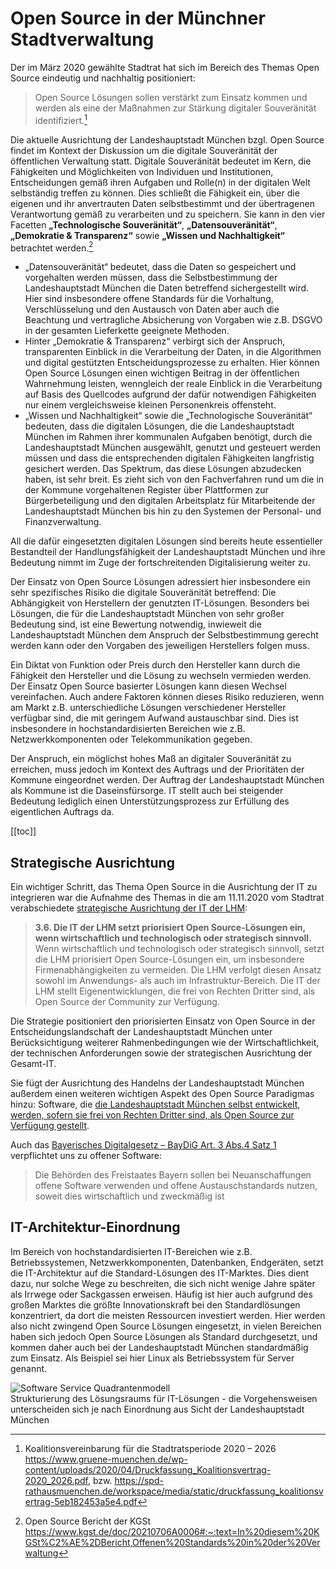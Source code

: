 # Open Source in der Münchner Stadtverwaltung

Der im März 2020 gewählte Stadtrat hat sich im Bereich des Themas Open Source eindeutig und nachhaltig positioniert: 

> Open Source Lösungen sollen verstärkt zum Einsatz kommen und werden als eine der Maßnahmen zur Stärkung digitaler Souveränität identifiziert.[^koalitionsvertrag_2020]

Die aktuelle Ausrichtung der Landeshauptstadt München bzgl. Open Source findet im Kontext der Diskussion um die digitale Souveränität der öffentlichen Verwaltung statt. Digitale Souveränität bedeutet im Kern, die Fähigkeiten und Möglichkeiten von Individuen und Institutionen, Entscheidungen gemäß ihren Aufgaben und Rolle(n) in der digitalen Welt selbständig treffen zu können. Dies schließt die Fähigkeit ein, über die eigenen und ihr anvertrauten Daten selbstbestimmt und der übertragenen Verantwortung gemäß zu verarbeiten und zu speichern. Sie kann in den vier Facetten __„Technologische Souveränität“__, __„Datensouveränität“__, __„Demokratie & Transparenz“__ sowie __„Wissen und Nachhaltigkeit“__ betrachtet werden.[^kgst_2020]

* „Datensouveränität“ bedeutet, dass die Daten so gespeichert und vorgehalten werden müssen, dass die Selbstbestimmung der Landeshauptstadt München die Daten betreffend sichergestellt wird. Hier sind insbesondere offene Standards für die Vorhaltung, Verschlüsselung und den Austausch von Daten aber auch die Beachtung und vertragliche Absicherung von Vorgaben wie z.B. DSGVO in der gesamten Lieferkette geeignete Methoden.
* Hinter „Demokratie & Transparenz“ verbirgt sich der Anspruch, transparenten Einblick in die Verarbeitung der Daten, in die Algorithmen und digital gestützten Entscheidungsprozesse zu erhalten. Hier können Open Source Lösungen einen wichtigen Beitrag in der öffentlichen Wahrnehmung leisten, wenngleich der reale Einblick in die Verarbeitung auf Basis des Quellcodes aufgrund der dafür notwendigen Fähigkeiten nur einem vergleichsweise kleinen Personenkreis offensteht.
* „Wissen und Nachhaltigkeit“ sowie die „Technologische Souveränität“ bedeuten, dass die digitalen Lösungen, die die Landeshauptstadt München im Rahmen ihrer kommunalen Aufgaben benötigt, durch die Landeshauptstadt München ausgewählt, genutzt und gesteuert werden müssen und dass die entsprechenden digitalen Fähigkeiten langfristig gesichert werden.
Das Spektrum, das diese Lösungen abzudecken haben, ist sehr breit. Es zieht sich von den Fachverfahren rund um die in der Kommune vorgehaltenen Register über Plattformen zur 
Bürgerbeteiligung und den digitalen Arbeitsplatz für Mitarbeitende der Landeshauptstadt München bis hin zu den Systemen der Personal- und Finanzverwaltung. 

All die dafür eingesetzten digitalen Lösungen sind bereits heute essentieller Bestandteil der Handlungsfähigkeit der Landeshauptstadt München und ihre Bedeutung nimmt im Zuge der fortschreitenden Digitalisierung weiter zu.
 
Der Einsatz von Open Source Lösungen adressiert hier insbesondere ein sehr spezifisches Risiko die digitale Souveränität betreffend: Die Abhängigkeit von Herstellern der genutzten IT-Lösungen. Besonders bei Lösungen, die für die Landeshauptstadt München von sehr großer Bedeutung sind, ist eine Bewertung notwendig, inwieweit die Landeshauptstadt München dem Anspruch der Selbstbestimmung gerecht werden kann oder den Vorgaben des jeweiligen Herstellers folgen muss. 

Ein Diktat von Funktion oder Preis durch den Hersteller kann durch die Fähigkeit den Hersteller und die Lösung zu wechseln vermieden werden. Der Einsatz Open Source basierter Lösungen kann diesen Wechsel vereinfachen. Auch andere Faktoren können dieses Risiko reduzieren, wenn am Markt z.B. unterschiedliche Lösungen verschiedener Hersteller verfügbar sind, die mit geringem Aufwand austauschbar sind. Dies ist insbesondere in hochstandardisierten Bereichen wie z.B. Netzwerkkomponenten oder Telekommunikation gegeben.

Der Anspruch, ein möglichst hohes Maß an digitaler Souveränität zu erreichen, muss jedoch im Kontext des Auftrags und der Prioritäten der Kommune eingeordnet werden. Der Auftrag der Landeshauptstadt München als Kommune ist die Daseinsfürsorge. IT stellt auch bei steigender Bedeutung lediglich einen Unterstützungsprozess zur Erfüllung des eigentlichen Auftrags da.


[[toc]]

## Strategische Ausrichtung

Ein wichtiger Schritt, das Thema Open Source in die Ausrichtung der IT zu integrieren war die Aufnahme des Themas in die am 11.11.2020 vom Stadtrat verabschiedete [strategische Ausrichtung der IT der LHM](https://www.muenchen-transparent.de/dokumente/6229564):

> __3.6. Die IT der LHM setzt priorisiert Open Source-Lösungen ein, wenn wirtschaftlich und technologisch oder strategisch sinnvoll.__
> Wenn wirtschaftlich und technologisch oder strategisch sinnvoll, setzt die LHM priorisiert Open Source-Lösungen ein, um insbesondere Firmenabhängigkeiten zu vermeiden.
Die LHM verfolgt diesen Ansatz sowohl im Anwendungs- als auch im Infrastruktur-Bereich.
Die IT der LHM stellt Eigenentwicklungen, die frei von Rechten Dritter sind, als Open Source der Community zur Verfügung.


Die Strategie positioniert den priorisierten Einsatz von Open Source in der Entscheidungslandschaft der Landeshauptstadt München unter Berücksichtigung weiterer Rahmenbedingungen wie der Wirtschaftlichkeit, der technischen Anforderungen sowie der strategischen Ausrichtung der Gesamt-IT.

Sie fügt der Ausrichtung des Handelns der Landeshauptstadt München außerdem einen weiteren wichtigen Aspekt des Open Source Paradigmas hinzu: Software, die [die Landeshauptstadt München selbst entwickelt, werden, sofern sie frei von Rechten Dritter sind, als Open Source zur Verfügung gestellt](publish). 

Auch das [Bayerisches Digitalgesetz – BayDiG Art. 3 Abs.4 Satz 1](https://www.gesetze-bayern.de/Content/Document/BayDiG-3) verpflichtet uns zu offener Software:

> Die Behörden des Freistaates Bayern sollen bei Neuanschaffungen offene Software verwenden und offene Austauschstandards nutzen, soweit dies wirtschaftlich und zweckmäßig ist


## IT-Architektur-Einordnung

Im Bereich von hochstandardisierten IT-Bereichen wie z.B. Betriebssystemen, Netzwerkkomponenten, Datenbanken, Endgeräten, setzt die IT-Architektur auf die Standard-Lösungen des IT-Marktes. Dies dient dazu, nur solche Wege zu beschreiten, die sich nicht wenige Jahre später als Irrwege oder Sackgassen erweisen. Häufig ist hier auch aufgrund des großen Marktes die größte Innovationskraft bei den Standardlösungen konzentriert, da dort die meisten Ressourcen investiert werden. Hier werden also nicht zwingend Open Source Lösungen eingesetzt, in vielen Bereichen haben sich jedoch Open Source Lösungen als Standard durchgesetzt, und kommen daher auch bei der Landeshauptstadt München standardmäßig zum Einsatz. Als Beispiel sei hier Linux als Betriebssystem für Server genannt.

![Software Service Quadrantenmodell](/SoftwareServiceQuadrantenmodell.png)  
Strukturierung des Lösungsraums für IT-Lösungen - die Vorgehensweisen unterscheiden sich je nach Einordnung aus Sicht der Landeshauptstadt München


[^koalitionsvertrag_2020]: Koalitionsvereinbarung für die Stadtratsperiode 2020 – 2026 https://www.gruene-muenchen.de/wp-content/uploads/2020/04/Druckfassung_Koalitionsvertrag-2020_2026.pdf, bzw. https://spd-rathausmuenchen.de/workspace/media/static/druckfassung_koalitionsvertrag-5eb182453a5e4.pdf
[^kgst_2020]: Open Source Bericht der KGSt https://www.kgst.de/doc/20210706A0006#:~:text=In%20diesem%20KGSt%C2%AE%2DBericht,Offenen%20Standards%20in%20der%20Verwaltung
